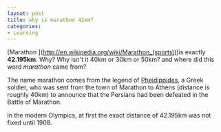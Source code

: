 ```yaml
---
layout: post
title: why is marathon 42km?
categories:
- Learning
---
```



[Marathon ](http://en.wikipedia.org/wiki/Marathon_(sports\))is exactly **42.195km**. Why? Why isn't it 40km or 30km or 50km? and where did this word _marathon_ came from?

The name marathon comes from the legend of [Pheidippides](http://en.wikipedia.org/wiki/Pheidippides), a Greek soldier, who was sent from the town of Marathon to Athens (distance is roughly 40km) to announce that the Persians had been defeated in the Battle of Marathon.

In the modern Olympics, at first the exact distance of 42.195km was not fixed until 1908.

